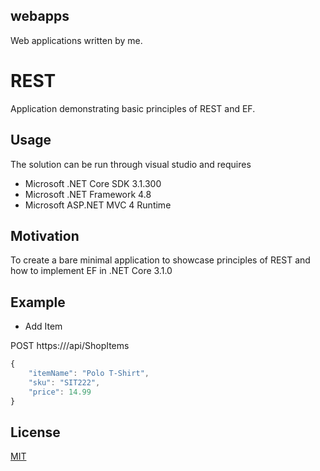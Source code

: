 ## webapps
Web applications written by me.

# REST
Application demonstrating basic principles of REST and EF.

## Usage
The solution can be run through visual studio and requires 
- Microsoft .NET Core SDK 3.1.300
- Microsoft .NET Framework 4.8
- Microsoft ASP.NET MVC 4 Runtime

## Motivation
To create a bare minimal application to showcase principles of REST and how to implement EF in .NET Core 3.1.0

## Example

- Add Item

POST https://<localhost>/api/ShopItems

```javascript
{
    "itemName": "Polo T-Shirt",
    "sku": "SIT222",
    "price": 14.99    
}
```

## License
[MIT](https://choosealicense.com/licenses/mit/)
